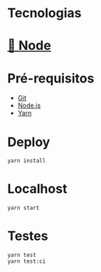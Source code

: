 # **Tecnologias**

# [🔗 Node](https://nodejs.org/en/)

# **Pré-requisitos**

- [Git](https://git-scm.com)
- [Node.js](https://nodejs.org/en/)
- [Yarn](https://yarnpkg.com/getting-started)

# **Deploy**

```
yarn install
```

# **Localhost**

```
yarn start
```

# **Testes**

```
yarn test
yarn test:ci
```
